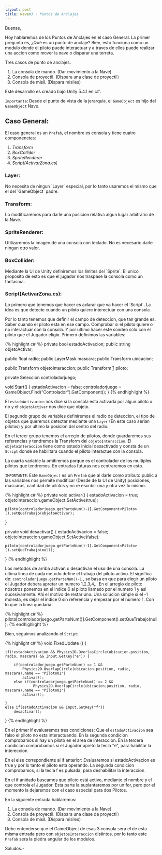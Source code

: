 ```yaml
---
layout: post
title: Nave#3 - Puntos de Anclajes
---
```

Buenas,

Hoy hablaremos de los Puntos de Anclajes en el caso General.
La primer pregunta es, ¿Qué es un punto de anclaje?
Bien, esto funciona como un modulo donde el piloto
puede interactuar y a traves de ellos puede realizar una accion
como mover la nave o disparar una torreta.

Tres casos de punto de anclajes.
1. La consola de mando. (Dar movimiento a la Nave)
2. Consola de proyectil. (Dispara una clase de proyectil)
3. Consola de misil. (Dispara misiles)

Este desarrollo es creado bajo Unity 5.4.1 en c#.

`Importante`: Desde el punto de vista de la jerarquia, el `GameObject` es hijo
del `GameObject` Nave.

<h2>Caso General:</h2>

El caso general es un `Prefab`, el nombre es consola y tiene cuatro componenetes:
1. <em>Transform</em>
2. <em>BoxCollider</em>
3. <em>SpriteRenderer</em>
4. <em>Script(ActivarZona.cs)</em>

<h3>Layer:</h3>
No necesita de ningun `Layer` especial, por lo tanto usaremos el mismo que el del
`GameObject` padre.

<h3>Transform:</h3>
Lo modificaremos para darle una posicion relativa algun lugar arbitrario de la Nave.

<h3>SpriteRenderer:</h3>
Utilizaremos la imagen de una consola con teclado. No es necesario darle ningun otro
valor.

<h3>BoxCollider:</h3>
Mediante la UI de Unity definiremos los limites del `Sprite`. El unico proposito de esto
es que el jugador nos traspase la consola como un fantasma.

<h3>Script(ActivarZona.cs):</h3>
Lo primero que tenemos que hacer es aclarar que va hacer el `Script`. La idea es que detecte cuando
un piloto quiere interectuar con una consola.

Por lo tanto tenemos que definir el campo de deteccion, que tan grande es.
Saber cuando el piloto esta en ese campo.
Comprobar si el piloto quiere o no interactuar con la consola.
Y por ultimo hacer este sondeo solo con el piloto que el Jugador eligio.
Primero definimos las variables:

{% highlight c# %}
private bool estadoActivacion;
public string objetoActivar;

public float radio;
public LayerMask mascara;
public Transform ubicacion;

public Transform objetoInteraccion;
public Transform[] piloto;

private Seleccion controladorjuego;

void Start() {
	estadoActivacion = false;
	controladorjuego = GameObject.Find("Controlador").GetComponent<Seleccion>();
}
{% endhighlight %}

El `estadoActivacion` nos dice si la consola esta activada por algun piloto o no y el `objetoActivar`
nos dice que objeto.

El segundo grupo de variables definiremos el radio de deteccion, el tipo de objetos que queremos detectar
mediante una `Layer` (En este caso serian pilotos) y por ultimo la posicion del centro del radio.

En el tercer grupo tenemos el arreglo de pilotos, donde guardaremos sus referencias y tendremos la Transform
del `objetoInteraccion`. El `objetoInteraccion` tiene como estado inicial desactivado y consta de un `Script` donde se habilitara cuando el piloto interactue con la consola.

La cuarta variable la omitiremos porque es el controlador de los multiples pilotos que tendremos.
En entradas futuras nos centraremos en esto.

`IMPORTANTE`: Este `GameObject` es un `Prefab` que al darle como atributo public a las variables nos permite modificar (Desde de la UI de Unity) posiciones, mascaras, cantidad de pilotos y no re escribir una y otra vez lo mismo.

{% highlight c# %}
private void activar() {
	estadoActivacion = true;
	objetoInteraccion.gameObject.SetActive(true);

	piloto[controladorjuego.getParteNum()-1].GetComponent<Piloto>().setQueTrabajo(objetoActivar);
}

private void desactivar() {
	estadoActivacion = false;
	objetoInteraccion.gameObject.SetActive(false);

	piloto[controladorjuego.getParteNum()-1].GetComponent<Piloto>().setQueTrabajo(null);
}
{% endhighlight %}

Los metodos de arriba activan o desactivan el uso de una consola. La ultima linea de cada metodo define el trabajo del piloto activo.
El significa de: `controladorjuego.getParteNum()-1` , se basa en que para elegir un piloto el Jugador debera
apretar un numero 1,2,3,4,.. En el arreglo de piloto nosotros ponemos en el indice 0 al piloto llamado por
el numero 1 y asi sucesivamente. Ahi el motivo de restar uno.
Una solucion simple si el -1 molesta, es dejar el indice 0 sin referencia y empezar por el numero 1.
Con lo que la linea quedaria:

{% highlight c# %}
piloto[controladorjuego.getParteNum()].GetComponent<Piloto>().setQueTrabajo(null);
{% endhighlight %}

Bien, seguimos analizando el `Script`:

{% highlight c# %}
void FixedUpdate () {

	if(!estadoActivacion && Physics2D.OverlapCircle(ubicacion.position, radio, mascara) && Input.GetKey("e")) {

		if(controladorjuego.getParteNum() == 1 &&
			Physics2D.OverlapCircle(ubicacion.position, radio, mascara).name == "Piloto01")
			activar();
		else if(controladorjuego.getParteNum() == 2 &&
				 Physics2D.OverlapCircle(ubicacion.position, radio, mascara).name == "Piloto02")
			activar();

	}
	else if(estadoActivacion && Input.GetKey("f"))
		desactivar();

}
{% endhighlight %}

En el primer if evaluaremos tres condiciones:
	Que el `estadoActivacion` sea falso el piloto no esta interactuando.
	En la segunda condicion comprobamos si hay un piloto en el area de interaccion.
	En la tercera condicion comprobamos si el Jugador apreto la tecla "e", para habilitar la intereccion.

En el else correpondiente al if anterior:
	Evaluaremos si estadoActivacion es true y por lo tanto el piloto esta operando.
	La segunda condicion comprobamos, si la tecla f es pulsada, para deshabilitar la interaccion.

En el if anidado buscamos que piloto está activo, mediante el nombre y el que controla el Jugador.
Esta parte la suplantaremos por un for, pero por el momento la dejaremos con el caso especial para
dos Pilotos.

En la siguiente entrada hablaremos:
1. La consola de mando. (Dar movimiento a la Nave)
2. Consola de proyectil. (Dispara una clase de proyectil)
3. Consola de misil. (Dispara misiles)

Debe entenderse que el GameObject de esas 3 consola será el de esta misma entrada pero con `objetosInteraccion`
distintos. por lo tanto este `Prefab` sera la piedra angular de los modulos.

Saludos.-


<script>
  (function(i,s,o,g,r,a,m){i['GoogleAnalyticsObject']=r;i[r]=i[r]||function(){
  (i[r].q=i[r].q||[]).push(arguments)},i[r].l=1*new Date();a=s.createElement(o),
  m=s.getElementsByTagName(o)[0];a.async=1;a.src=g;m.parentNode.insertBefore(a,m)
  })(window,document,'script','https://www.google-analytics.com/analytics.js','ga');

  ga('create', 'UA-87908822-1', 'auto');
  ga('send', 'pageview');

</script>
